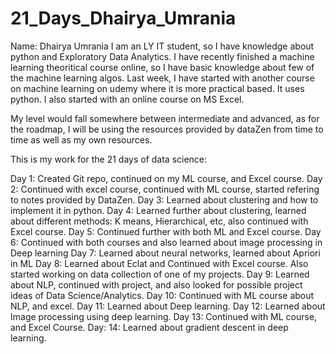 # 21_Days_Dhairya_Umrania
Name: Dhairya Umrania
I am an LY IT student, so I have knowledge about python and Exploratory Data Analytics. I have recently finished a machine learning theoritical course online, so I have basic knowledge about few of the machine learning algos. Last week, I have started with another course on machine learning on udemy where it is more practical based. It uses python. I also started with an online course on MS Excel.

My level would fall somewhere between intermediate and advanced, as for the roadmap, I will be using the resources provided by dataZen from time to time as well as my own resources.

This is my work for the 21 days of data science:

Day 1: Created Git repo, continued on my ML course, and Excel course.
Day 2: Continued with excel course, continued with ML course, started refering to notes provided by DataZen.
Day 3: Learned about clustering and how to implement it in python.
Day 4: Learned further about clustering, learned about different methods: K means, Hierarchical, etc, also continued with Excel course.
Day 5: Continued further with both ML and Excel course.
Day 6: Continued with both courses and also learned about image processing in Deep learning
Day 7: Learned about neural networks, learned about Apriori in ML
Day 8: Learned about Eclat and Continued with Excel course. Also started working on data collection of one of my projects.
Day 9: Learned about NLP, continued with project, and also looked for possible project ideas of Data Science/Analytics. 
Day 10: Continued with ML course about NLP, and excel.
Day 11: Learned about Deep learning.
Day 12: Learned about Image processing using deep learning.
Day 13: Continued with ML course, and Excel Course.
Day: 14: Learned about gradient descent in deep learning.
